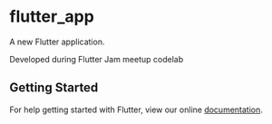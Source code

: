 # flutter_app

A new Flutter application.

Developed during Flutter Jam meetup codelab

## Getting Started

For help getting started with Flutter, view our online
[documentation](https://flutter.io/).
